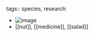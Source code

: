 tags:: species, research

- ![image](https://ipfs.io/ipfs/QmRxiR8yttSSLNm5mKnaibi8zVYssuZAVs7uQEiERKf92M)
- [[nut]], [[medicine]], [[salad]]